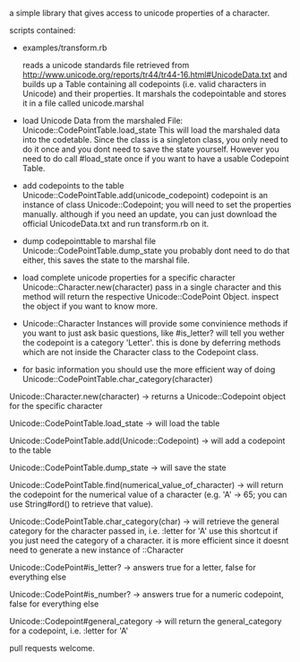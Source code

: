 a simple library that gives access to unicode properties of a character.

scripts contained:
 - examples/transform.rb

    reads a unicode standards file retrieved from 
    http://www.unicode.org/reports/tr44/tr44-16.html#UnicodeData.txt and 
    builds up a Table containing all codepoints (i.e. valid characters
    in Unicode) and their properties.  It marshals the codepointable and
    stores it in a file called unicode.marshal





- load Unicode Data from the marshaled File:
  Unicode::CodePointTable.load_state
  This will load the marshaled data into the codetable. Since the class
  is a singleton class, you only need to do it once and you dont need
  to save the state yourself. However you need to do call #load_state once
  if you want to have a usable Codepoint Table.

- add codepoints to the table
  Unicode::CodePointTable.add(unicode_codepoint)
  codepoint is an instance of class Unicode::Codepoint; you will need to
  set the properties manually.  although if you need an update, you can
  just download the official UnicodeData.txt and run transform.rb on it.

- dump codepointtable to marshal file
  Unicode::CodePointTable.dump_state
  you probably dont need to do that either, this saves the state to the
  marshal file.

- load complete unicode properties for a specific character
  Unicode::Character.new(character)
  pass in a single character and this method will return the respective
  Unicode::CodePoint Object. inspect the object if you want to know more.

- Unicode::Character Instances will provide some convinience methods if
  you want to just ask basic questions, like #is_letter? will tell you
  wether the codepoint is a category 'Letter'. this is done by deferring
  methods which are not inside the Character class to the Codepoint class.

- for basic information you should use the more efficient way of doing
  Unicode::CodePointTable.char_category(character)


Unicode::Character.new(character)
 -> returns a Unicode::Codepoint object for the specific character

Unicode::CodePointTable.load_state
 -> will load the table

Unicode::CodePointTable.add(Unicode::Codepoint)
 -> will add a codepoint to the table

Unicode::CodePointTable.dump_state
 -> will save the state

Unicode::CodePointTable.find(numerical_value_of_character)
 -> will return the codepoint for the numerical value of a character 
    (e.g. 'A' -> 65; you can use String#ord() to retrieve
    that value).

Unicode::CodePointTable.char_category(char)
 -> will retrieve the general category for the character passed in,
    i.e. :letter for 'A'
    use this shortcut if you just need the category of a character.
    it is more efficient since it doesnt need to generate a new 
    instance of ::Character

Unicode::CodePoint#is_letter?
 -> answers true for a letter, false for everything else

Unicode::CodePoint#is_number?
 -> answers true for a numeric codepoint, false for everything else

Unicode::Codepoint#general_category
 -> will return the general_category for a codepoint, i.e. :letter
    for 'A'




pull requests welcome.
